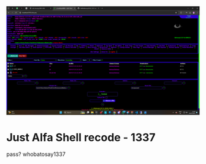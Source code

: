 <img src="https://raw.githubusercontent.com/CallMeBatosay/ALFA_1337/main/Screenshot%202024-07-25%20224612.png">
<h1>Just Alfa Shell recode - 1337</h1>

pass? whobatosay1337
